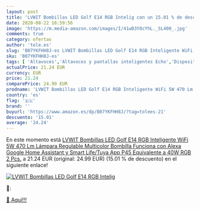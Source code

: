 ```yaml
---
layout: post
title: 'LVWIT Bombillas LED Golf E14 RGB Intelig con un 15.01 % de descuento'
date: 2020-08-22 16:59:56
image: 'https://m.media-amazon.com/images/I/41wB3YOcYhL._SL400_.jpg'
comments: true
category: ofertas
author: 'tole.es'
slug: 'B07YKFHH8J-es LVWIT Bombillas LED Golf E14 RGB Inteligente WiFi 5W 470...'
sku: 'B07YKFHH8J-es'
tags: [ 'Altavoces','Altavoces y pantallas inteligentes Echo','Dispositivos Amazon','Dispositivos Amazon y Accesorios','Dispositivos de red','Electrónica','Equipos de audio y Hi-Fi','Informática','Pantallas inteligentes','Routers','Sistemas WiFi Mesh','alexa','google','home', ]
actualPrice: 21.24 EUR
currency: EUR
price: 21.24
comparePrice: 24.99 EUR
prodname: 'LVWIT Bombillas LED Golf E14 RGB Inteligente WiFi 5W 470 Lm  Lámpara Regulable Multicolor Bombilla Funciona con Alexa  Google Home Assistant y Smart Life/Tuya App  P45 Equivalente a 40W RGB  2 Pcs.'
country: 'es'
flag: '🇪🇸'
brand: ''
buyurl: 'https://www.amazon.es/dp/B07YKFHH8J/?tag=tolees-21'
descuento: '15.01'
average: '24.24'
---
```


En este momento está [LVWIT Bombillas LED Golf E14 RGB Inteligente WiFi 5W 470 Lm  Lámpara Regulable Multicolor Bombilla Funciona con Alexa  Google Home Assistant y Smart Life/Tuya App  P45 Equivalente a 40W RGB  2 Pcs.](https://www.amazon.es/dp/B07YKFHH8J/?tag=tolees-21) a 21.24 EUR (original: 24.99 EUR) (15.01 %  de descuento) en el siguiente enlace!

[![LVWIT Bombillas LED Golf E14 RGB Intelig](https://m.media-amazon.com/images/I/41wB3YOcYhL._SL400_.jpg)](https://www.amazon.es/dp/B07YKFHH8J/?tag=tolees-21)

🔎:


[🛒 Aquí!!!](https://www.amazon.es/dp/B07YKFHH8J/?tag=tolees-21)
